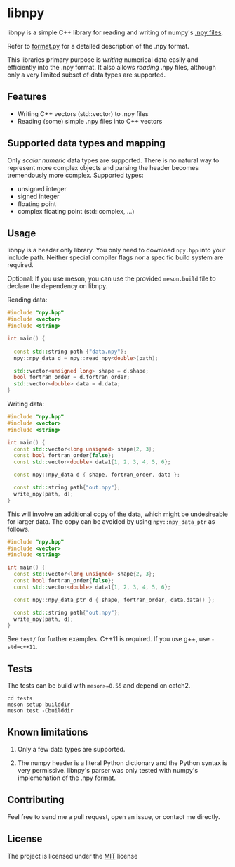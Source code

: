 # libnpy

libnpy is a simple C++ library for reading and writing of numpy's [.npy files](https://docs.scipy.org/doc/numpy/neps/npy-format.html).

Refer to [format.py](https://github.com/numpy/numpy/blob/master/numpy/lib/format.py) for a detailed description of the .npy format.

This libraries primary purpose is *writing* numerical data easily and efficiently into the .npy format.
It also allows *reading* .npy files, although only a very limited subset of data types are supported.

## Features
 - Writing C++ vectors (std::vector<T>) to .npy files
 - Reading (some) simple .npy files into C++ vectors

## Supported data types and mapping
 Only *scalar* *numeric* data types are supported. There is no natural way to represent more complex objects and parsing the header becomes tremendously more complex.
 Supported types:
 - unsigned integer
 - signed integer
 - floating point
 - complex floating point (std::complex<float>, ...)

## Usage
libnpy is a header only library. You only need to download `npy.hpp` into your include path. Neither special compiler flags nor a specific build system are required.

Optional: If you use meson, you can use the provided `meson.build` file to declare the dependency on libnpy.

Reading data:
```c++
#include "npy.hpp"
#include <vector>
#include <string>

int main() {
  
  const std::string path {"data.npy"};
  npy::npy_data d = npy::read_npy<double>(path);

  std::vector<unsigned long> shape = d.shape;
  bool fortran_order = d.fortran_order;
  std::vector<double> data = d.data;
}

```

Writing data:
```c++
#include "npy.hpp"
#include <vector>
#include <string>

int main() {
  const std::vector<long unsigned> shape{2, 3};
  const bool fortran_order{false};
  const std::vector<double> data1{1, 2, 3, 4, 5, 6};

  const npy::npy_data d { shape, fortran_order, data };

  const std::string path{"out.npy"};
  write_npy(path, d);
}

```

This will involve an additional copy of the data, which might be undesireable for larger data. The copy can be avoided by using `npy::npy_data_ptr` as follows.

```c++
#include "npy.hpp"
#include <vector>
#include <string>

int main() {
  const std::vector<long unsigned> shape{2, 3};
  const bool fortran_order{false};
  const std::vector<double> data1{1, 2, 3, 4, 5, 6};

  const npy::npy_data_ptr d { shape, fortran_order, data.data() };

  const std::string path{"out.npy"};
  write_npy(path, d);
}

```

See `test/` for further examples.
C++11 is required. If you use g++, use `-std=c++11`.

## Tests
The tests can be build with `meson>=0.55` and depend on catch2.
```
cd tests
meson setup builddir
meson test -Cbuilddir
```


## Known limitations
1. Only a few data types are supported.

2. The numpy header is a literal Python dictionary and the Python syntax is very permissive. libnpy's parser was only tested with numpy's implemenation of the .npy format.

## Contributing
Feel free to send me a pull request, open an issue, or contact me directly.

## License
The project is licensed under the [MIT](LICENSE) license
